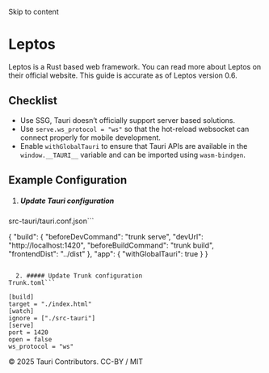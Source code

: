 Skip to content
# Leptos
Leptos is a Rust based web framework. You can read more about Leptos on their official website. This guide is accurate as of Leptos version 0.6.
## Checklist
  * Use SSG, Tauri doesn’t officially support server based solutions.
  * Use `serve.ws_protocol = "ws"` so that the hot-reload websocket can connect properly for mobile development.
  * Enable `withGlobalTauri` to ensure that Tauri APIs are available in the `window.__TAURI__` variable and can be imported using `wasm-bindgen`.


## Example Configuration
  1. ##### Update Tauri configuration
src-tauri/tauri.conf.json```

{
"build": {
"beforeDevCommand": "trunk serve",
"devUrl": "http://localhost:1420",
"beforeBuildCommand": "trunk build",
"frontendDist": "../dist"
},
"app": {
"withGlobalTauri": true
}
}

```

  2. ##### Update Trunk configuration
Trunk.toml```

[build]
target = "./index.html"
[watch]
ignore = ["./src-tauri"]
[serve]
port = 1420
open = false
ws_protocol = "ws"

```



© 2025 Tauri Contributors. CC-BY / MIT
